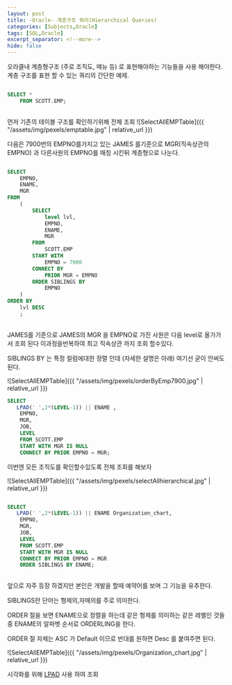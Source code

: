 ```yaml
---
layout: post
title: -Oracle- 계층구조 쿼리(Hierarchical Queries)
categories: [Subjects,Oracle]
tags: [SQL,Oracle]
excerpt_separator: <!--more-->
hide: false
---
```


오라클내 계층형구조 (주로 조직도, 메뉴 등) 로 표현해야하는 기능들을 사용 해야한다.
계층 구조를 표현 할 수 있는 쿼리의 간단한 예제.

<!--more-->

```sql

SELECT * 
    FROM SCOTT.EMP;
    
```
먼저 기존의 테이블 구조를 확인하기위해 전체 조회
![SelectAllEMPTable]({{ "/assets/img/pexels/emptable.jpg" | relative_url }})

다음은 7900번의 EMPNO를가지고 있는  JAMES 를기준으로 MGR(직속상관의 EMPNO) 과 다른사원의 EMPNO를 매칭 시킨뒤 계층형으로 나눈다.

```sql

SELECT
    EMPNO,
    ENAME,
    MGR
FROM
    (
        SELECT
            level lvl,
            EMPNO,
            ENAME,
            MGR
        FROM
            SCOTT.EMP
        START WITH
            EMPNO = 7900
        CONNECT BY
            PRIOR MGR = EMPNO
        ORDER SIBLINGS BY
            EMPNO 
    )
ORDER BY
    lvl DESC  
    ;
    
```

JAMES를 기준으로 JAMES의 MGR 을 EMPNO로 가진 사원은 다음 level로 올가가서 조회 된다 이과정을반복하여 최고 직속상관 까지 조회 할수있다. 

SIBLINGS BY 는 특정 컬럼에대한 정렬 인데 (자세한 설명은 아래) 여기선 굳이 안써도 된다.


![SelectAllEMPTable]({{ "/assets/img/pexels/orderByEmp7900.jpg" | relative_url }})


```sql
SELECT
   LPAD(' ',2*(LEVEL-1)) || ENAME ,
    EMPNO,
    MGR,
    JOB,
    LEVEL
    FROM SCOTT.EMP
    START WITH MGR IS NULL
    CONNECT BY PRIOR EMPNO = MGR;

```
이번엔 모든 조직도를 확인할수있도록 전체 조회를 해보자

![SelectAllEMPTable]({{ "/assets/img/pexels/selectAllhierarchical.jpg" | relative_url }})

```sql

SELECT
   LPAD(' ',2*(LEVEL-1)) || ENAME Organization_chart,
    EMPNO,
    MGR,
    JOB,
    LEVEL
    FROM SCOTT.EMP
    START WITH MGR IS NULL
    CONNECT BY PRIOR EMPNO = MGR
    ORDER SIBLINGS BY ENAME;
    
```

 앞으로 자주 등장 하겠지만 본인은 개발을 할때 예약어를 보며 그 기능을 유추한다.
 
 SIBLINGS란 단어는 형제의,자매의를 주로 의미한다.
 
 ORDER 절을 보면 ENAME으로 정렬을 하는데 같은 형제를 의미하는 같은 레벨인 것들 중 ENAME의 알파벳 순서로  ORDERLING을 한다.
 
 ORDER 절 자체는 ASC 가 Default 이므로 반대를 원하면 Desc 를 붙여주면 된다.
 
 
 


![SelectAllEMPTable]({{ "/assets/img/pexels/Organization_chart.jpg" | relative_url }})




시각화를 위해 [LPAD](/2020/06/09/LPAD.html) 사용 하여 조회